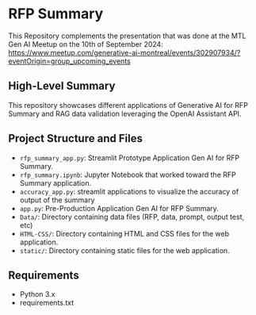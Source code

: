 # RFP Summary

This Repository complements the presentation that was done at the MTL 
Gen AI Meetup on the 10th of September 2024: https://www.meetup.com/generative-ai-montreal/events/302907934/?eventOrigin=group_upcoming_events

## High-Level Summary

This repository showcases different applications of Generative AI for RFP Summary and RAG data validation leveraging the OpenAI Assistant API.

## Project Structure and Files

- `rfp_summary_app.py`: Streamlit Prototype Application Gen AI for RFP Summary.
- `rfp_summary.ipynb`: Jupyter Notebook that worked toward the RFP Summary application.
- `accuracy_app.py`: streamlit applications to visualize the accuracy of output of the summary
- `app.py`: Pre-Production Application Gen AI for RFP Summary.
- `Data/`: Directory containing data files (RFP, data, prompt, output test, etc)
- `HTML-CSS/`: Directory containing HTML and CSS files for the web application.
- `static/`: Directory containing static files for the web application.

## Requirements

- Python 3.x
- requirements.txt

